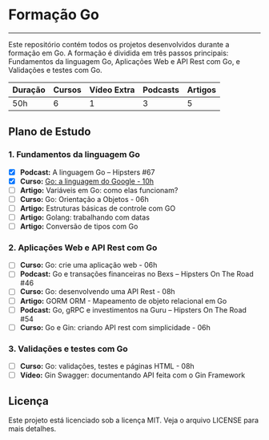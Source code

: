 # Formação Go

---

Este repositório contém todos os projetos desenvolvidos durante a formação em Go. A formação é dividida em três passos principais: Fundamentos da linguagem Go, Aplicações Web e API Rest com Go, e Validações e testes com Go.

| **Duração** | **Cursos** | **Vídeo Extra** | **Podcasts** | **Artigos** |
|-------------|------------|-----------------|--------------|-------------|
| 50h         | 6          | 1               | 3            | 5           |

## Plano de Estudo

### 1. Fundamentos da linguagem Go

- [x] **Podcast:** A linguagem Go – Hipsters #67
- [x] **Curso:** [Go: a linguagem do Google - 10h](./go_a_linguagem_do_google/)
- [ ] **Artigo:** Variáveis em Go: como elas funcionam?
- [ ] **Curso:** Go: Orientação a Objetos - 06h
- [ ] **Artigo:** Estruturas básicas de controle com GO
- [ ] **Artigo:** Golang: trabalhando com datas
- [ ] **Artigo:** Conversão de tipos com Go

### 2. Aplicações Web e API Rest com Go

- [ ] **Curso:** Go: crie uma aplicação web - 06h
- [ ] **Podcast:** Go e transações financeiras no Bexs – Hipsters On The Road #46
- [ ] **Curso:** Go: desenvolvendo uma API Rest - 08h
- [ ] **Artigo:** GORM ORM - Mapeamento de objeto relacional em Go
- [ ] **Podcast:** Go, gRPC e investimentos na Guru – Hipsters On The Road #54
- [ ] **Curso:** Go e Gin: criando API rest com simplicidade - 06h

### 3. Validações e testes com Go

- [ ] **Curso:** Go: validações, testes e páginas HTML - 08h
- [ ] **Vídeo:** Gin Swagger: documentando API feita com o Gin Framework

## Licença

Este projeto está licenciado sob a licença MIT. Veja o arquivo LICENSE para mais detalhes.

